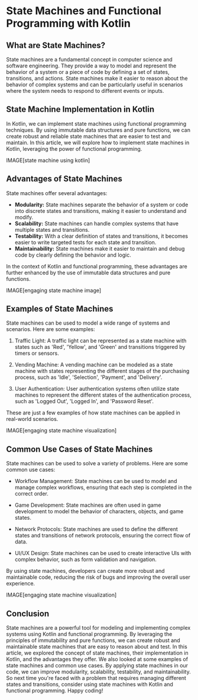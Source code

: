 # State Machines and Functional Programming with Kotlin

## What are State Machines?

State machines are a fundamental concept in computer science and software engineering. They provide a way to model and
represent the behavior of a system or a piece of code by defining a set of states, transitions, and actions. State
machines make it easier to reason about the behavior of complex systems and can be particularly useful in scenarios
where the system needs to respond to different events or inputs.

## State Machine Implementation in Kotlin

In Kotlin, we can implement state machines using functional programming techniques. By using immutable data structures
and pure functions, we can create robust and reliable state machines that are easier to test and maintain. In this
article, we will explore how to implement state machines in Kotlin, leveraging the power of functional programming.

IMAGE[state machine using kotlin]

## Advantages of State Machines

State machines offer several advantages:

- **Modularity:** State machines separate the behavior of a system or code into discrete states and transitions, making
  it easier to understand and modify.
- **Scalability:** State machines can handle complex systems that have multiple states and transitions.
- **Testability:** With a clear definition of states and transitions, it becomes easier to write targeted tests for each
  state and transition.
- **Maintainability:** State machines make it easier to maintain and debug code by clearly defining the behavior and
  logic.

In the context of Kotlin and functional programming, these advantages are further enhanced by the use of immutable data
structures and pure functions.

IMAGE[engaging state machine image]

## Examples of State Machines

State machines can be used to model a wide range of systems and scenarios. Here are some examples:

1. Traffic Light: A traffic light can be represented as a state machine with states such as 'Red', 'Yellow', and 'Green'
   and transitions triggered by timers or sensors.

2. Vending Machine: A vending machine can be modeled as a state machine with states representing the different stages of
   the purchasing process, such as 'Idle', 'Selection', 'Payment', and 'Delivery'.

3. User Authentication: User authentication systems often utilize state machines to represent the different states of
   the authentication process, such as 'Logged Out', 'Logged In', and 'Password Reset'.

These are just a few examples of how state machines can be applied in real-world scenarios.

IMAGE[engaging state machine visualization]

## Common Use Cases of State Machines

State machines can be used to solve a variety of problems. Here are some common use cases:

- Workflow Management: State machines can be used to model and manage complex workflows, ensuring that each step is
  completed in the correct order.

- Game Development: State machines are often used in game development to model the behavior of characters, objects, and
  game states.

- Network Protocols: State machines are used to define the different states and transitions of network protocols,
  ensuring the correct flow of data.

- UI/UX Design: State machines can be used to create interactive UIs with complex behavior, such as form validation and
  navigation.

By using state machines, developers can create more robust and maintainable code, reducing the risk of bugs and
improving the overall user experience.

IMAGE[engaging state machine visualization]

## Conclusion

State machines are a powerful tool for modeling and implementing complex systems using Kotlin and functional
programming. By leveraging the principles of immutability and pure functions, we can create robust and maintainable
state machines that are easy to reason about and test. In this article, we explored the concept of state machines, their
implementation in Kotlin, and the advantages they offer. We also looked at some examples of state machines and common
use cases. By applying state machines in our code, we can improve modularity, scalability, testability, and
maintainability. So next time you're faced with a problem that requires managing different states and transitions,
consider using state machines with Kotlin and functional programming. Happy coding!

